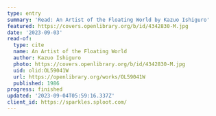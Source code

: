 ```yaml
---
type: entry
summary: 'Read: An Artist of the Floating World by Kazuo Ishiguro'
featured: https://covers.openlibrary.org/b/id/4342830-M.jpg
date: '2023-09-03'
read-of:
  type: cite
  name: An Artist of the Floating World
  author: Kazuo Ishiguro
  photo: https://covers.openlibrary.org/b/id/4342830-M.jpg
  uid: olid:OL59041W
  url: https://openlibrary.org/works/OL59041W
  published: 1986
progress: finished
updated: '2023-09-04T05:59:16.337Z'
client_id: https://sparkles.sploot.com/
---
```

